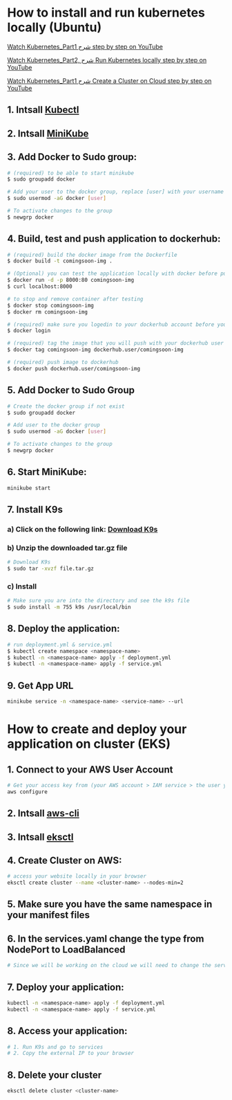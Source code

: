 # How to install and run kubernetes locally (Ubuntu)
[Watch Kubernetes_Part1 شرح step by step on YouTube](https://youtu.be/YfJZBngbhM8)

[Watch Kubernetes_Part2, شرح Run Kubernetes locally step by step on YouTube](https://youtu.be/kV4jINv3s-k)

[Watch Kubernetes_Part1 شرح Create a Cluster on Cloud step by step on YouTube](https://youtu.be/4Tkxe0VjrYw)

## 1. Intsall [Kubectl](https://kubernetes.io/docs/tasks/tools/install-kubectl-linux/)

## 2. Intsall [MiniKube](https://minikube.sigs.k8s.io/docs/start/)

## 3. Add Docker to Sudo group:
```bash
# (required) to be able to start minikube
$ sudo groupadd docker

# Add your user to the docker group, replace [user] with your username
$ sudo usermod -aG docker [user] 

# To activate changes to the group
$ newgrp docker
```
## 4. Build, test and push application to dockerhub:

```bash
# (required) build the docker image from the Dockerfile
$ docker build -t comingsoon-img .
```

```bash
# (Optional) you can test the application locally with docker before pushing it to dockerhub to make sure it is working fine
$ docker run -d -p 8000:80 comingsoon-img
$ curl localhost:8000
```

```bash
# to stop and remove container after testing
$ docker stop comingsoon-img
$ docker rm comingsoon-img
```

```bash 
# (required) make sure you logedin to your dockerhub account before you push the image
$ docker login

# (required) tag the image that you will push with your dockerhub user   
$ docker tag comingsoon-img dockerhub.user/comingsoon-img 

# (required) push image to dockerhub
$ docker push dockerhub.user/comingsoon-img
```
## 5. Add Docker to Sudo Group
```bash
# Create the docker group if not exist
$ sudo groupadd docker

# Add user to the docker group
$ sudo usermod -aG docker [user]

# To activate changes to the group
$ newgrp docker

```

## 6. Start MiniKube:

```bash 
minikube start 
```

## 7. Install K9s

### a) Click on the following link: [Download K9s](https://github.com/derailed/k9s/releases)

### b) Unzip the downloaded tar.gz file
``` bash
# Download K9s 
$ sudo tar -xvzf file.tar.gz
```

### c) Install 
``` bash
# Make sure you are into the directory and see the k9s file 
$ sudo install -m 755 k9s /usr/local/bin
```

## 8. Deploy the application:

``` bash
# run deployment.yml & service.yml 
$ kubectl create namespace <namespace-name>
$ kubectl -n <namespace-name> apply -f deployment.yml 
$ kubectl -n <namespace-name> apply -f service.yml 
```

## 9. Get App URL
```bash
minikube service -n <namespace-name> <service-name> --url
```

# How to create and deploy your application on cluster (EKS)

## 1. Connect to your AWS User Account
``` bash
# Get your access key from (your AWS account > IAM service > the user you will use > security credintials > create access key)
aws configure
```

## 2. Intsall [aws-cli](https://docs.aws.amazon.com/cli/latest/userguide/getting-started-install.html)

## 3. Intsall [eksctl](https://docs.aws.amazon.com/emr/latest/EMR-on-EKS-DevelopmentGuide/setting-up-eksctl.html)

## 4. Create Cluster on AWS:
``` bash
# access your website locally in your browser
eksctl create cluster --name <cluster-name> --nodes-min=2
```

## 5. Make sure you have the same namespace in your manifest files

## 6. In the services.yaml change the type from NodePort to LoadBalanced 
``` bash
# Since we will be working on the cloud we will need to change the service type to get an external IP for our application
```
## 7. Deploy your application:
``` bash
kubectl -n <namespace-name> apply -f deployment.yml 
kubectl -n <namespace-name> apply -f service.yml 
```

## 8. Access your application:
``` bash
# 1. Run K9s and go to services
# 2. Copy the external IP to your browser
```

## 8. Delete your cluster
``` bash
eksctl delete cluster <cluster-name>
```
